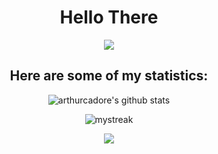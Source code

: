 <h1 align="center">Hello There</h1>

<div align="center" width="50">
  
<a href="https://www.youtube.com/watch?v=dQw4w9WgXcQ"><img src="https://user-images.githubusercontent.com/73097560/115834477-dbab4500-a447-11eb-908a-139a6edaec5c.gif"></a>

## Here are some of my statistics:

![arthurcadore's github stats](https://github-readme-stats.vercel.app/api?username=arthurcadore&show_icons=true&theme=tokyonight)
  
 
<img src="https://github-readme-streak-stats.herokuapp.com/?user=arthurcadore&theme=tokyonight" alt="mystreak"/>
  

<a href="https://www.youtube.com/watch?v=dQw4w9WgXcQ"><img src="https://user-images.githubusercontent.com/73097560/115834477-dbab4500-a447-11eb-908a-139a6edaec5c.gif"></a>
</div>


